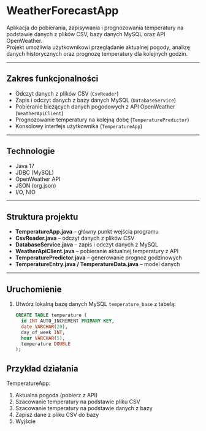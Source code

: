 # WeatherForecastApp

Aplikacja do pobierania, zapisywania i prognozowania temperatury na podstawie danych z plików CSV, bazy danych MySQL oraz API OpenWeather.  
Projekt umożliwia użytkownikowi przeglądanie aktualnej pogody, analizę danych historycznych oraz prognozę temperatury dla kolejnych godzin.

---

## Zakres funkcjonalności
- Odczyt danych z plików CSV (`CsvReader`)
- Zapis i odczyt danych z bazy danych MySQL (`DatabaseService`)
- Pobieranie bieżących danych pogodowych z API OpenWeather (`WeatherApiClient`)
- Prognozowanie temperatury na kolejną dobę (`TemperaturePredictor`)
- Konsolowy interfejs użytkownika (`TemperatureApp`)

---

## Technologie
- Java 17  
- JDBC (MySQL)  
- OpenWeather API  
- JSON (org.json)  
- I/O, NIO  

---

## Struktura projektu
- **TemperatureApp.java** – główny punkt wejścia programu  
- **CsvReader.java** – odczyt danych z plików CSV  
- **DatabaseService.java** – zapis i odczyt danych z MySQL  
- **WeatherApiClient.java** – pobieranie aktualnej temperatury z API  
- **TemperaturePredictor.java** – generowanie prognoz godzinowych  
- **TemperatureEntry.java / TemperatureData.java** – model danych  

---

## Uruchomienie
1. Utwórz lokalną bazę danych MySQL `temperature_base` z tabelą:
   ```sql
   CREATE TABLE temperature (
     id INT AUTO_INCREMENT PRIMARY KEY,
     date VARCHAR(20),
     day_of_week INT,
     hour VARCHAR(5),
     temperature DOUBLE
   );

## Przykład działania

TemperatureApp:
1. Aktualna pogoda (pobierz z API)
2. Szacowanie temperatury na podstawie pliku CSV
3. Szacowanie temperatury na podstawie danych z bazy
4. Zapisz dane z pliku CSV do bazy
5. Wyjście
